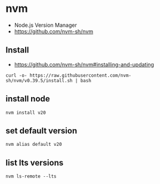 # nvm
* Node.js Version Manager
* https://github.com/nvm-sh/nvm

## Install
* https://github.com/nvm-sh/nvm#installing-and-updating

```
curl -o- https://raw.githubusercontent.com/nvm-sh/nvm/v0.39.5/install.sh | bash
```

## install node

```
nvm install v20
```

## set default version

```
nvm alias default v20
```

## list lts versions

```
nvm ls-remote --lts
```
